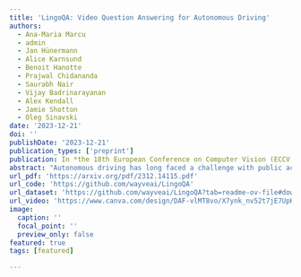 ```yaml
---
title: 'LingoQA: Video Question Answering for Autonomous Driving'
authors:
  - Ana-Maria Marcu
  - admin
  - Jan Hünermann
  - Alice Karnsund
  - Benoit Hanotte
  - Prajwal Chidananda
  - Saurabh Nair
  - Vijay Badrinarayanan
  - Alex Kendall
  - Jamie Shotton
  - Oleg Sinavski
date: '2023-12-21'
doi: ''
publishDate: '2023-12-21'
publication_types: ['preprint']
publication: In *the 18th European Conference on Computer Vision (ECCV 2024)*
abstract: "Autonomous driving has long faced a challenge with public acceptance due to the lack of explainability in the decision-making process. Video question-answering (QA) in natural language provides the opportunity for bridging this gap. Nonetheless, evaluating the performance of Video QA models has proved particularly tough due to the absence of comprehensive benchmarks. To fill this gap, we introduce LingoQA, a benchmark specifically for autonomous driving Video QA. The LingoQA trainable metric demonstrates a 0.95 Spearman correlation coefficient with human evaluations. We introduce a Video QA dataset of central London consisting of 419k samples that we release with the paper. We establish a baseline vision-language model and run extensive ablation studies to understand its performance."
url_pdf: 'https://arxiv.org/pdf/2312.14115.pdf'
url_code: 'https://github.com/wayveai/LingoQA'
url_dataset: 'https://github.com/wayveai/LingoQA?tab=readme-ov-file#download-data-and-annotations-'
url_video: 'https://www.canva.com/design/DAF-vlMT8vo/X7ynk_nv52t7jE7UpKlRBg/watch?utm_content=DAF-vlMT8vo&utm_campaign=designshare&utm_medium=link&utm_source=editor'
image:
  caption: ''
  focal_point: ''
  preview_only: false
featured: true
tags: [featured]

---
```

